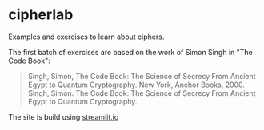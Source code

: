 # cipherlab

Examples and exercises to learn about ciphers.

The first batch of exercises are based on the work of Simon Singh in "The Code Book":

> Singh, Simon, The Code Book: The Science of Secrecy From Ancient Egypt to Quantum Cryptography. New York, Anchor Books, 2000. Singh, Simon. The Code Book: The Science of Secrecy From Ancient Egypt to Quantum Cryptography.

The site is build using [streamlit.io](https://streamlit.io)
